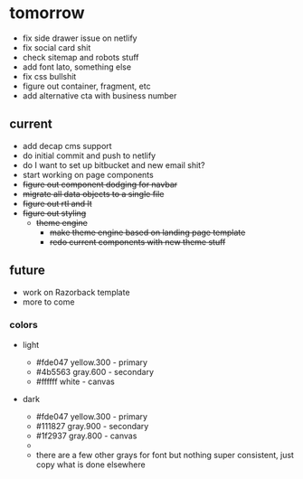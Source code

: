 # tomorrow

- fix side drawer issue on netlify
- fix social card shit
- check sitemap and robots stuff
- add font lato, something else
- fix css bullshit
- figure out container, fragment, etc
- add alternative cta with business number

## current

- add decap cms support
- do initial commit and push to netlify
- do I want to set up bitbucket and new email shit?
- start working on page components
- ~~figure out component dodging for navbar~~
- ~~migrate all data objects to a single file~~
- ~~figure out rtl and lt~~
- ~~figure out styling~~
  - ~~theme engine~~
    - ~~make theme engine based on landing page template~~
    - ~~redo current components with new theme stuff~~

## future

- work on Razorback template
- more to come

### colors

- light
  - #fde047 yellow.300 - primary
  - #4b5563 gray.600 - secondary
  - #ffffff white - canvas
- dark

  - #fde047 yellow.300 - primary
  - #111827 gray.900 - secondary
  - #1f2937 gray.800 - canvas
  -
  - there are a few other grays for font but nothing super consistent, just copy what is done elsewhere
